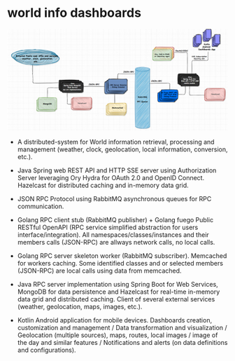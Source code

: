 # world info dashboards
![](./docs/world-info-dashboards.png)


- A distributed-system for World information retrieval, processing and management (weather, clock, geolocation, local information, conversion, etc.).
>
- Java Spring web REST API and HTTP SSE server using Authorization Server leveraging Ory Hydra for OAuth 2.0 and OpenID Connect. Hazelcast for distributed caching and in-memory data grid.
>
- JSON RPC Protocol using RabbitMQ asynchronous queues for RPC communication.
>
- Golang RPC client stub (RabbitMQ publisher) + Golang fuego Public RESTful OpenAPI (RPC service simplified abstraction for users interface/integration). All namespaces/classes/instances and their members calls (JSON-RPC) are allways network calls, no local calls.
>
- Golang RPC server skeleton worker (RabbitMQ subscriber). Memcached for workers caching. Some identified classes and or selected members (JSON-RPC) are local calls using data from memcached.
>
- Java RPC server implementation using Spring Boot for Web Services, MongoDB for data persistence and Hazelcast for real-time in-memory data grid and distributed caching. Client of several external services (weather, geolocation, maps, images, etc.).
>
- Kotlin Android application for mobile devices. Dashboards creation, customization and management / Data transformation and visualization / Geolocation (multiple sources), maps, routes, local images / image of the day and similar features / Notifications and alerts (on data definitions and configurations).